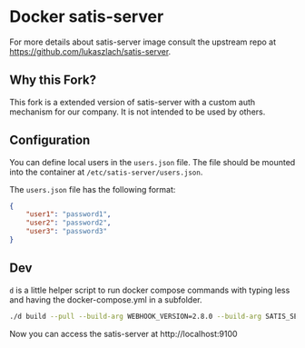 # Docker satis-server

For more details about satis-server image consult the upstream repo at https://github.com/lukaszlach/satis-server.

## Why this Fork?

This fork is a extended version of satis-server with a custom auth mechanism for our company. It is not intended to be used by others.

## Configuration

You can define local users in the `users.json` file. The file should be mounted into the container at `/etc/satis-server/users.json`.

The `users.json` file has the following format:

```json
{
    "user1": "password1",
    "user2": "password2",
    "user3": "password3"
}
```

## Dev

`d` is a little helper script to run docker compose commands with typing less and having the docker-compose.yml in a subfolder.

```bash
./d build --pull --build-arg WEBHOOK_VERSION=2.8.0 --build-arg SATIS_SERVER_VERSION=dev-main --progress=plain && ./d up -d --force-recreate --remove-orphans && ./d logs -f
```

Now you can access the satis-server at http://localhost:9100